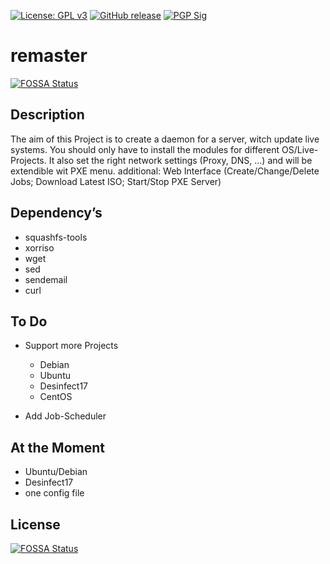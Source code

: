 [![License: GPL v3](https://img.shields.io/badge/License-GPL%20v3-blue.svg)](https://www.gnu.org/licenses/gpl-3.0)
[![GitHub release](https://img.shields.io/github/v/release/6543/remaster.svg)](https://github.com/6543/remaster/releases/latest)
[![PGP Sig](https://img.shields.io/keybase/pgp/6543)](https://mh.obermui.de/publickey.gpg)


# remaster
[![FOSSA Status](https://app.fossa.io/api/projects/git%2Bgithub.com%2F6543%2Fremaster.svg?type=shield)](https://app.fossa.io/projects/git%2Bgithub.com%2F6543%2Fremaster?ref=badge_shield)



## Description

The aim of this Project is to create a daemon for a server, witch update live systems. You should only have to install the modules for different OS/Live-Projects. It also set the right network settings (Proxy, DNS, ...) and will be extendible wit PXE menu. additional: Web Interface (Create/Change/Delete Jobs; Download Latest ISO; Start/Stop PXE Server)

## Dependency’s

- squashfs-tools
- xorriso
- wget
- sed
- sendemail
- curl

## To Do

- Support more Projects

  - Debian
  - Ubuntu
  - Desinfect17
  - CentOS

- Add Job-Scheduler

## At the Moment

- Ubuntu/Debian
- Desinfect17
- one config file


## License
[![FOSSA Status](https://app.fossa.io/api/projects/git%2Bgithub.com%2F6543%2Fremaster.svg?type=large)](https://app.fossa.io/projects/git%2Bgithub.com%2F6543%2Fremaster?ref=badge_large)